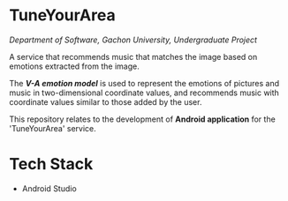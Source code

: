 # TuneYourArea
*Department of Software, Gachon University, Undergraduate Project*

A service that recommends music that matches the image based on emotions extracted from the image.

The ***V-A emotion model*** is used to represent the emotions of pictures and music in two-dimensional coordinate values, and recommends music with coordinate values similar to those added by the user.


This repository relates to the development of **Android application** for the 'TuneYourArea' service.


# Tech Stack
  - Android Studio
 
